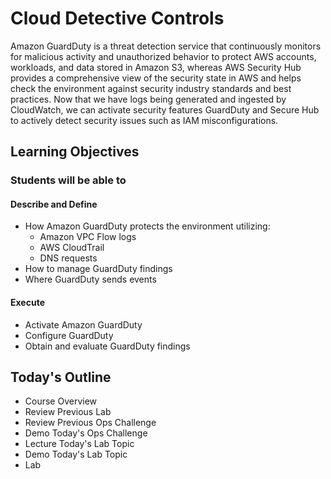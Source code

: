 # Cloud Detective Controls

Amazon GuardDuty is a threat detection service that continuously monitors for malicious activity and unauthorized behavior to protect AWS accounts, workloads, and data stored in Amazon S3, whereas AWS Security Hub provides a comprehensive view of the security state in AWS and helps check the environment against security industry standards and best practices. Now that we have logs being generated and ingested by CloudWatch, we can activate security features GuardDuty and Secure Hub to actively detect security issues such as IAM misconfigurations. 

## Learning Objectives

### Students will be able to

#### Describe and Define

- How Amazon GuardDuty protects the environment utilizing:
  - Amazon VPC Flow logs
  - AWS CloudTrail
  - DNS requests
- How to manage GuardDuty findings
- Where GuardDuty sends events

#### Execute

- Activate Amazon GuardDuty
- Configure GuardDuty
- Obtain and evaluate GuardDuty findings

## Today's Outline

- Course Overview
- Review Previous Lab
- Review Previous Ops Challenge
- Demo Today's Ops Challenge
- Lecture Today's Lab Topic
- Demo Today's Lab Topic
- Lab
